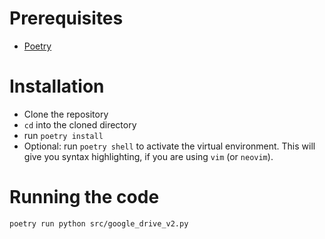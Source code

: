 # Prerequisites

- [Poetry](https://python-poetry.org/) 

# Installation

- Clone the repository 
- `cd` into the cloned directory
- run `poetry install`
- Optional: run `poetry shell` to activate the virtual environment. This will give you syntax highlighting, if you are using `vim` (or `neovim`).

# Running the code

```
poetry run python src/google_drive_v2.py
```

